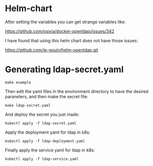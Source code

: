 # Helm-chart

After setting the variables you can get strange variables like:

https://github.com/osixia/docker-openldap/issues/342

I have found that using this helm chart does not have those issues:

https://github.com/jp-gouin/helm-openldap.git

# Generating ldap-secret.yaml

`make example`

Then edit the yaml files in the environment directory to have the desired paraneters, and then make the secret file:

`make ldap-secret.yaml`

And deploy the secret you just made:

`kubectl apply -f ldap-secret.yaml`

Apply the deployment yaml for ldap in k8s:

`kubectl apply -f ldap-deployment.yaml`

Finally apply the service yaml for ldap in k8s:

`kubectl apply -f ldap-service.yaml`

